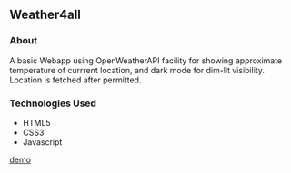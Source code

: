 ## Weather4all

### About
A basic Webapp using OpenWeatherAPI facility for showing approximate temperature of currrent location, and dark mode for dim-lit visibility. Location is fetched after permitted. 

### Technologies Used
- HTML5
- CSS3
- Javascript

[demo](https://nickb94.github.io/weather4all/)
